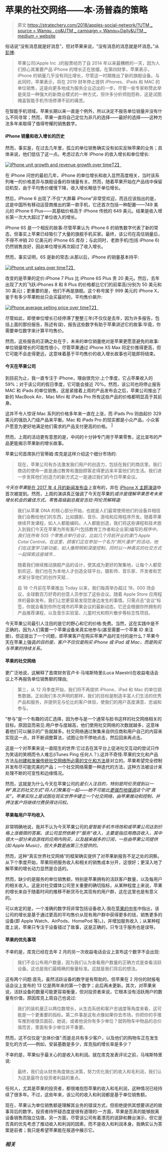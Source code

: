 # 苹果的社交网络——本·汤普森的策略

> 原文:[https://stratechery.com/2018/apples-social-network/?UTM _ source = Wanqu . co&UTM _ campaign = Wanqu+Daily&UTM _ medium = website](https://stratechery.com/2018/apples-social-network/?utm_source=wanqu.co&utm_campaign=Wanqu+Daily&utm_medium=website)

俗话说“没有消息就是好消息”，但对苹果来说，“没有消息的消息就是坏消息。”从[彭博](https://www.bloomberg.com/news/articles/2018-11-02/apple-silence-on-iphone-unit-sales-sparks-concern-shows-future):

> 苹果公司(Apple Inc .)的股票经历了自 2014 年以来最糟糕的一天，因为人们担心其重要产品 iPhone 的增长正在放缓。在第四财季，苹果表示，iPhone 的销量几乎没有同比增长，尽管这一时期推出了新的旗舰设备。与此同时，苹果表示，将在 2019 财年停止提供 iPhones、iPads 和 MAC 的单位销售，这是向更多地成为服务企业迈出的一步。尽管一些专家称赞此举是突显一种强大的新商业模式的一种方式，但许多分析师抱怨称，这是试图掩盖智能手机市场停滞不前的痛苦。

在智能手机领域，苹果长期以来一直是个例外，所以决定不报告单位销量并没有什么不同寻常；然而，苹果一直将自己定位为非凡的选择——最好的选择——这种方法多年来取得了值得夸耀的销售数字。

#### iPhone 销量和收入增长的历史

然而，事实是，在过去几年里，孤立的单位销售确实没有如实反映苹果的业务；具体来说，他们低估了这一点。考虑过去六年 iPhone 的收入增长和单位增长:

[![iPhone unit growth and revenue growth over time](../Images/6a78b1dc600491bff1cd4d2723e6c9e3.png)T2】](https://i0.wp.com/stratechery.com/wp-content/uploads/2018/11/Screen-Shot-2018-11-05-at-5.43.32-AM.png?ssl=1)

在 iPhone 问世的最初几年，iPhone 的单位增长和收入显然高度相关，当时该系列唯一的价格差异与旗舰设备的存储量有关。然而，随着苹果开始在产品线中保留旧机型，由于平均售价缓慢下降，收入增长略低于单位增长。

然后，iPhone 6 出现了:不仅“大屏幕 iPhone”非常受欢迎，而且应该指出的是，这是中国所有移动运营商推出的第一款手机，它还首次包括一种配置——749 美元的 iPhone 6 Plus——其基础价格高于 iPhone 传统的 649 美元。结果是收入增长第一次大大超过了单位收入的增长。

iPhone 6S 是一个相反的故事:尽管苹果认为 iPhone 6 的销售数字代表了新的常态，但事实上苹果已经吸引了大量的旗舰手机买家。最终，该公司在高估销量后，不得不冲销 20 亿美元的 iPhone 6S 库存；与此同时，老款手机(包括 iPhone 6)仍然销售良好，因此单位增长再次超过了收入增长。

然而，事实证明，6S 是新的常态:从那以后，iPhone 的销量基本持平:

[![iPhone unit sales over time](../Images/c4ee812ecf4de39fa9644877b517d5fe.png)T2】](https://i0.wp.com/stratechery.com/wp-content/uploads/2018/11/Screen-Shot-2018-11-05-at-5.44.14-AM.png?ssl=1)

改变的是苹果的定价:iPhone 7 Plus 比 iPhone 6S Plus 贵 20 美元。然后，去年出现了大的飞跃:iPhones 8 和 8 Plus 的价格都比它们的前辈高(分别为 50 美元和 30 美元)；更重要的是，他们不再是旗舰。这个称号属于 999 美元的 iPhone X，鉴于有多少苹果粉丝只会买最好的，平均售价飙升:

[![iPhone average selling price over time](../Images/230129f1fefb5e1b7412df2582ab6af1.png)T2】](https://i0.wp.com/stratechery.com/wp-content/uploads/2018/11/Screen-Shot-2018-11-05-at-6.02.33-AM.png?ssl=1)

尽管如此，即使单位增长已经停滞了整整三年(不仅仅是去年，因为许多报告，包括上面的那份报告，陈述有误)，报告这些数字有助于苹果讲述它的故事:毕竟，你需要单位数字来计算平均售价。

然而，这些报告的正确之处在于，未来的单位销量绝对是苹果更愿意避免的故事:单位销量增长的可能性很小，尽管苹果通过 iPhone XS Max 将定价推得更高，但它可能不会走得更远，这意味着基于平均售价的收入增长故事也可能即将结束。

#### 今天在苹果公司

到目前为止，我一直专注于 iPhone，理由很充分:上个季度，它占苹果收入的 59%；对于该公司的假日季度，它可能会接近 70%。然而，该公司也将停止报告 MAC 和 iPads 的单位销售。这是紧接着上周的产品发布会之后，苹果公司推出了新的 MacBook Air、Mac Mini 和 iPads Pro 所有这些产品的价格都明显高于其前身。

这并不令人惊讶:Mac 系列的价格多年来一直在上涨，而 iPads Pro 则由起价 329 美元的强劲入门级产品来平衡。Mac 和 iPads Pro 的现实都是小众产品，小众客户愿意为更好地满足他们需求的产品支付更高的价格。 <sup id="rf1-3790">[1](#fn1-3790 "Well, theoretically anyways, in the case of the MacBook Pro")</sup>

然而，上周的活动更有意思的是，中间的十分钟专门用于苹果零售，这比宣布的产品更能揭示苹果新的增长故事。

苹果公司首席执行官蒂姆·库克是这样介绍这个细分市场的:

> 现在，苹果公司有办法激发我们用户的创造力，包括在我们的商店里。我们商店的使命一直是通过教育和激励顾客走得更远来丰富他们的生活。我们进一步发挥他们创造力的新方式之一是通过我们的今日苹果会议。

*今天在苹果*是[在 2017 年 4 月的新闻发布会](https://www.apple.com/newsroom/2017/04/today-at-apple-bringing-new-experiences-to-every-apple-store/)上宣布的，并在 [iPhone X 主题演讲](https://youtu.be/P_JY6tl4KyY?t=589)中首次被提到。然而，上周的演讲真正强调了今天在苹果的*或许是理解苹果思考未来增长机会的最佳方式。零售高级副总裁安吉拉·阿伦茨解释道:*

> 我们从苹果 DNA 的核心部分开始，也就是人们最常使用他们的设备并相信我们会教给他们的东西，比如摄影、音乐、游戏和应用程序开发。随着苹果继续开发课程，如人人都能编码，人人都能创造，我们将这些课程和技术嵌入到我们今天在苹果为所有客户(包括教育工作者和企业家)编写的*程序中。我们在所有 505 个零售点举行会议，比如几个月前开业的澳门 Apple Cotai Central。在这里，顾客们正在参加一个名为“照片漫步”的活动，他们在这里学习新功能，如人像照明和深度控制，同时以一种真实的社交方式一起探索这座城市…*
> 
> 随着我们继续推动旗舰产品的设计，使其成为更好的聚集地，让每个人都受到欢迎，我们也在为本地人才创造全球平台。摄影师、音乐家、开发者和艺术家分享他们的创作天赋…
> 
> 自 18 个月前在苹果推出 Today 以来，我们每周举办超过 18，000 场会议，全球数百万好奇的创意人员参加了这些会议。随着 Apple Store 应用程序的最新发布，我们让您更容易发现您身边发生的事情。只需点击“会议”标签，你就会看到你所在城市的苹果会议的最新动态。它还会根据你所拥有的产品推荐课程，以及音乐实验室、儿童时光和照片散步等标志性项目。

今天苹果公司最引人注目的是它的野心和它的价格:免费。当然，这在实践中是不正确的，因为人们需要一个苹果设备来真实地参与(甚至需要一个苹果 ID 来注册)，但这提出了一个问题，即苹果客户在购买苹果产品时支付的是什么？苹果今天在苹果上强调*的目的是，客户不仅仅是购买 iPhone 或 iPad 或 Mac，而是购买与苹果的持续关系。*

#### 苹果的社交网络

更广泛地说，这解释了首席财务官卢卡·马埃斯特里(Luca Maestri)在收益电话会议上不再报告单位销售额的理由[:](https://seekingalpha.com/article/4217359-apple-aapl-q4-2018-results-earnings-call-transcript?part=single)

> 第三，从 12 月季度开始，我们将不再提供 iPhone、iPad 和 Mac 的单位销售数据。正如我们多次声明的那样，我们的目标是制造丰富人们生活的优秀产品和服务，并提供无与伦比的客户体验，使我们的用户高度满意、忠诚和参与。

“参与”是一个有趣的词汇选择，因为参与是一个通常与脸书这样的社交网络相关的目标。原因显而易见:用户参与度越高，他们使用社交网络的次数就越多，这意味着他们可以展示的广告就越多。社交网络通过聚集来自供应商和用户自己的内容来实现这一点，并不断调整算法，试图让你不停地点击，然后回来再点击。

这是一个对苹果来说一直陌生的世界:它过去在其平台上促进社交互动的尝试只作为笑话的笑柄而令人难忘(iTunes Ping 任何人？).这并不奇怪:苹果的文化和产品方法[与创建和发展传统社交网络所必需的文化和方法](https://stratechery.com/2016/apples-organizational-crossroads/)是对立的。苹果希望完全控制并发布尽可能完美的产品；一个社交网络需要一种迭代的方法，这种方法被设计来处理不断的可变性和边缘情况。

然而，这就是为什么今天在苹果公司的*是引人注目的，特别是阿伦茨提到以一种“真正的社交方式”将人们聚集在一起——她不可能比[更强烈地强调](https://youtu.be/bfHEnw6Rm-4?t=2154)这个词“真实”。苹果实际上是试图在现实世界中建立一个社交网络，由苹果推动和控制，并押注客户将继续付费获得访问权。*

#### 苹果每用户平均收入

非常明确地说，我并不认为今天苹果公司的*是智能手机市场饱和或苹果公司达到价格上涨极限的答案。该公司显然依赖于“服务”收入，主要是指应用商店收入，其中很大一部分来自游戏的应用内购买，以及越来越多的订阅，一些由苹果公司提供(如 Apple Music)，但大多数是由第三方提供的。*

然而，这种“真实世界社交网络”的框架确实提供了对苹果新报告不足之处的洞察。从下个季度开始，苹果将把服务收入和相关的销售成本分开，这很好；更深入地了解苹果的增长动力显然是合适的。

然而，缺少的是服务的单位销售额，特别是苹果拥有的活跃客户数量，以及每用户的相关收入。这是对社交媒体公司至关重要的确切指标，从某种程度上来说，苹果的增长来自于随着时间的推移不断货币化其现有的用户群，这在这里也是有意义的。

可以肯定的是，一个准确的数字将非常包括设备收入:我在[苹果的中年](https://stratechery.com/2018/apples-middle-age/)中指出，该公司的增长是基于通过更高的平均售价从现有用户群中获得更多的钱，销售更多的设备(即 Apple Watch、AirPods、HomePod 等)。)，并增加服务收入；从某种程度上说，苹果只专注于设备错过了故事，这是正确的，只专注于服务也是误导。

#### 苹果的优先事项

不幸的是，库克已经在去年 2 月的另一次收益电话会议上宣布这个数字不会出现:

> 我们不会公布用户数量，因为我们认为查看用户数量的正确方式是查看活跃设备。这也是我们最精确的衡量标准。这就是我们背后的想法。

这有两个问题:首先，虽然活跃设备的数字是有帮助的，但苹果在 2 月份的财报电话会议上宣布的 13 亿是两年来的第一个数字；此后再未更新。其次，对苹果来说，活跃设备的数量可能更容易衡量，但对投资者来说，它根本没有活跃用户的数量有价值，原因库克上周自己也说过:

> 我们的装机量正以两位数增长，从生态系统和客户忠诚度等角度来看，这可能是一个更重要的指标。第二件事是这有点像如果你去市场，你把你的手推车推到收银员面前，她说，或者他说你有多少单位？就购物车中物品的总价值而言，里面有多少单位并不重要。

然而，这不仅仅是“总体价值”:而是总共有多少客户，以及他们的购物车正在发生变化的方式——例如，安装基数是多少，库克指的增长率是多少？

不幸的是，苹果似乎最关心的是收入和利润。就在库克发表评论之前，马埃斯特里说:

> 最终，我们会从财务角度做出决策，努力优化我们的收入和毛利润，我们认为这是最符合投资者利益的重点。

任何人，尤其是苹果的投资者，都很难抱怨苹果的收入和毛利润，这种情况已经持续了很多年。不过，这些年来，该公司的收入和利润都是基于单位销售额。

现在，苹果认为单位销售额是理解其业务的错误方式，但拒绝提供其想要讲述的故事背后的数字。投资者持怀疑态度是很有道理的:一方面，苹果是否真的能够脱离设备销售而独立估值，另一方面，尽管该公司有着漂亮的说辞和舞台演示，但它是否真的优先考虑了推动收入和利润的因素，而不是收入和利润本身。我确实认为答案是前者；我只是希望苹果能在报道中展示它。

### *相关*